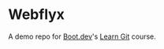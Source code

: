 # Webflyx

A demo repo for [Boot.dev](https://www.boot.dev)'s [Learn Git](https://www.boot.dev/courses/learn-git) course.
